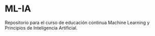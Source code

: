 # ML-IA
Repositorio para el curso de educación continua Machine Learning y Principios de Inteligencia Artificial.
